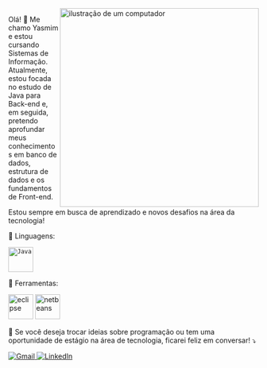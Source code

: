 <img src="https://raw.githubusercontent.com/MicaelliMedeiros/micaellimedeiros/master/image/computer-illustration.png" alt="ilustração de um computador" min-width="400px" max-width="400px" width="400px" align="right">

<p align="left"> 
 Olá! 👋 Me chamo Yasmim e estou cursando Sistemas de Informação. Atualmente, estou focada no estudo de Java para Back-end e, em seguida, pretendo aprofundar meus conhecimentos em banco de dados, estrutura de dados e os fundamentos de Front-end.

Estou sempre em busca de aprendizado e novos desafios na área da tecnologia!
</p>

<p align="left">
  🦄 Linguagens: <div align="left">
	<code><img width="50" src="https://raw.githubusercontent.com/marwin1991/profile-technology-icons/refs/heads/main/icons/java.png" alt="Java" title="Java"/></code>
</div>
</p>

<p align="left">
  💼 Ferramentas: 
</p>
<div align="left">
  <span>
    <img width="50" src="https://raw.githubusercontent.com/marwin1991/profile-technology-icons/refs/heads/main/icons/eclipse.png" alt="eclipse" title="eclipse"/>
  </span>
  <span>
    <img width="50" src="https://upload.wikimedia.org/wikipedia/commons/9/98/Apache_NetBeans_Logo.svg" alt="netbeans" title="netbeans"/>
  </span>
</div>

<p align="left">
  💌 Se você deseja trocar ideias sobre programação ou tem uma oportunidade de estágio na área de tecnologia, ficarei feliz em conversar!  ⤵️
</p>

<p align="left">
  <a href="yasmimsousa251@gmail.com" title="Gmail">
    <img src="https://img.shields.io/badge/-Gmail-FF0000?style=flat-square&labelColor=FF0000&logo=gmail&logoColor=white" alt="Gmail"/>
  </a>
  <a href="https://www.linkedin.com/in/yasmim-soares-de-sousa-a74135254" title="LinkedIn" target="_blank">
    <img src="https://img.shields.io/badge/-Linkedin-0e76a8?style=flat-square&logo=Linkedin&logoColor=white" alt="LinkedIn"/>
  </a>
</p>

